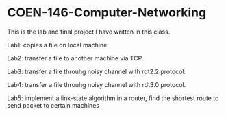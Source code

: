 # COEN-146-Computer-Networking 

This is the lab and final project I have written in this class.

Lab1: copies a file on local machine.

Lab2: transfer a file to another machine via TCP.

Lab3: transfer a file throuhg noisy channel with rdt2.2 protocol.

Lab4: transfer a file throuhg noisy channel with rdt3.0 protocol.

Lab5: implement a link-state algorithm in a router, find the shortest route to send packet to certain machines 

